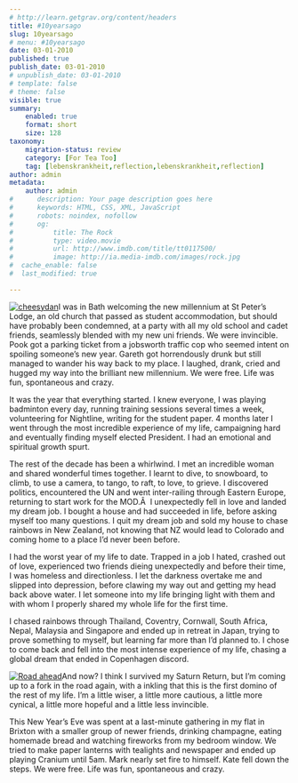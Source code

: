```yaml
---
# http://learn.getgrav.org/content/headers
title: #10yearsago
slug: 10yearsago
# menu: #10yearsago
date: 03-01-2010
published: true
publish_date: 03-01-2010
# unpublish_date: 03-01-2010
# template: false
# theme: false
visible: true
summary:
    enabled: true
    format: short
    size: 128
taxonomy:
    migration-status: review
    category: [For Tea Too]
    tag: [lebenskrankheit,reflection,lebenskrankheit,reflection]
author: admin
metadata:
    author: admin
#      description: Your page description goes here
#      keywords: HTML, CSS, XML, JavaScript
#      robots: noindex, nofollow
#      og:
#          title: The Rock
#          type: video.movie
#          url: http://www.imdb.com/title/tt0117500/
#          image: http://ia.media-imdb.com/images/rock.jpg
#  cache_enable: false
#  last_modified: true

---
```


[![cheesydan](http://user47216.vs.easily.co.uk/wp-content/uploads/2010/01/cheesydan1-150x200.jpg "cheesydan")](http://user47216.vs.easily.co.uk/wp-content/uploads/2010/01/cheesydan1.jpg)I was in Bath welcoming the new millennium at St Peter’s Lodge, an old church that passed as student accommodation, but should have probably been condemned, at a party with all my old school and cadet friends, seamlessly blended with my new uni friends. We were invincible. Pook got a parking ticket from a jobsworth traffic cop who seemed intent on spoiling someone’s new year. Gareth got horrendously drunk but still managed to wander his way back to my place. I laughed, drank, cried and hugged my way into the brilliant new millennium. We were free. Life was fun, spontaneous and crazy.

It was the year that everything started. I knew everyone, I was playing badminton every day, running training sessions several times a week, volunteering for Nightline, writing for the student paper. 4 months later I went through the most incredible experience of my life, campaigning hard and eventually finding myself elected President. I had an emotional and spiritual growth spurt.

The rest of the decade has been a whirlwind. I met an incredible woman and shared wonderful times together. I learnt to dive, to snowboard, to climb, to use a camera, to tango, to raft, to love, to grieve. I discovered politics, encountered the UN and went inter-railing through Eastern Europe, returning to start work for the MOD.Â  I unexpectedly fell in love and landed my dream job. I bought a house and had succeeded in life, before asking myself too many questions. I quit my dream job and sold my house to chase rainbows in New Zealand, not knowing that NZ would lead to Colorado and coming home to a place I’d never been before.

I had the worst year of my life to date. Trapped in a job I hated, crashed out of love, experienced two friends dieing unexpectedly and before their time, I was homeless and directionless. I let the darkness overtake me and slipped into depression, before clawing my way out and getting my head back above water. I let someone into my life bringing light with them and with whom I properly shared my whole life for the first time.

I chased rainbows through Thailand, Coventry, Cornwall, South Africa, Nepal, Malaysia and Singapore and ended up in retreat in Japan, trying to prove something to myself, but learning far more than I’d planned to. I chose to come back and fell into the most intense experience of my life, chasing a global dream that ended in Copenhagen discord.

[![Road ahead](http://user47216.vs.easily.co.uk/wp-content/uploads/2010/01/DSC00214-150x200.jpg "Road ahead")](http://user47216.vs.easily.co.uk/wp-content/uploads/2010/01/DSC00214.jpg)And now? I think I survived my Saturn Return, but I’m coming up to a fork in the road again, with a inkling that this is the first domino of the rest of my life. I’m a little wiser, a little more cautious, a little more cynical, a little more hopeful and a little less invincible.

This New Year’s Eve was spent at a last-minute gathering in my flat in Brixton with a smaller group of newer friends, drinking champagne, eating homemade bread and watching fireworks from my bedroom window. We tried to make paper lanterns with tealights and newspaper and ended up playing Cranium until 5am. Mark nearly set fire to himself. Kate fell down the steps. We were free. Life was fun, spontaneous and crazy.